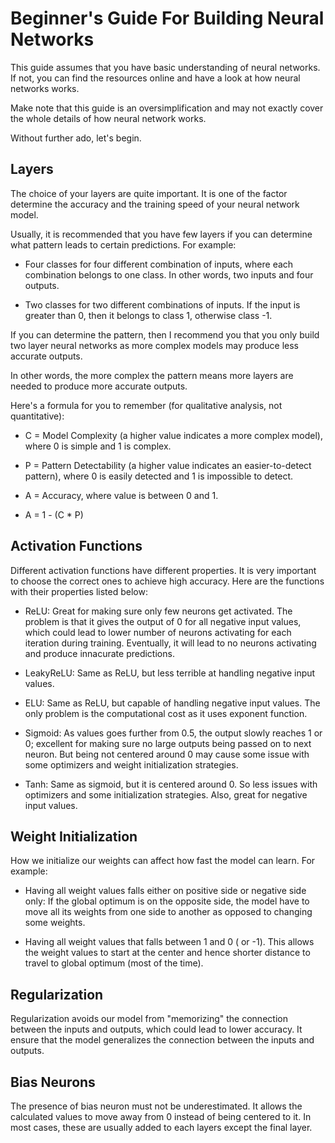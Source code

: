 # Beginner's Guide For Building Neural Networks

This guide assumes that you have basic understanding of neural networks. If not, you can find the resources online and have a look at how neural networks works.

Make note that this guide is an oversimplification and may not exactly cover the whole details of how neural network works.

Without further ado, let's begin.

## Layers

The choice of your layers are quite important. It is one of the factor determine the accuracy and the training speed of your neural network model.

Usually, it is recommended that you have few layers if you can determine what pattern leads to certain predictions. For example:

* Four classes for four different combination of inputs, where each combination belongs to one class. In other words, two inputs and four outputs.

*  Two classes for two different combinations of inputs. If the input is greater than 0, then it belongs to class 1, otherwise class -1.

If you can determine the pattern, then I recommend you that you only build two layer neural networks as more complex models may produce less accurate outputs.

In other words, the more complex the pattern means more layers are needed to produce more accurate outputs.

Here's a formula for you to remember (for qualitative analysis, not quantitative):

* C = Model Complexity (a higher value indicates a more complex model), where 0 is simple and 1 is complex.

* P = Pattern Detectability (a higher value indicates an easier-to-detect pattern), where 0 is easily detected and 1 is impossible to detect.

* A = Accuracy, where value is between 0 and 1.

* A = 1 - (C * P)

## Activation Functions

Different activation functions have different properties. It is very important to choose the correct ones to achieve high accuracy. Here are the functions with their properties listed below:

* ReLU: Great for making sure only few neurons get activated. The problem is that it gives the output of 0 for all negative input values, which could lead to lower number of neurons activating for each iteration during training. Eventually, it will lead to no neurons activating and produce innacurate predictions.

* LeakyReLU: Same as ReLU, but less terrible at handling negative input values.

* ELU: Same as ReLU, but capable of handling negative input values. The only problem is the computational cost as it uses exponent function.

* Sigmoid: As values goes further from 0.5, the output slowly reaches 1 or 0; excellent for making sure no large outputs being passed on to next neuron. But being not centered around 0 may cause some issue with some optimizers and weight initialization strategies.

* Tanh: Same as sigmoid, but it is centered around 0. So less issues with optimizers and some initialization strategies. Also, great for negative input values.

## Weight Initialization

How we initialize our weights can affect how fast the model can learn. For example:

* Having all weight values falls either on positive side or negative side only: If the global optimum is on the opposite side, the model have to move all its weights from one side to another as opposed to changing some weights.

* Having all weight values that falls between 1 and 0 ( or -1). This allows the weight values to start at the center and hence shorter distance to travel to global optimum (most of the time).

## Regularization

Regularization avoids our model from "memorizing" the connection between the inputs and outputs, which could lead to lower accuracy. It ensure that the model generalizes the connection between the inputs and outputs.

## Bias Neurons

The presence of bias neuron must not be underestimated. It allows the calculated values to move away from 0 instead of being centered to it. In most cases, these are usually added to each layers except the final layer.
